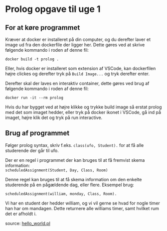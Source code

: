 # Prolog opgave til uge 1

## For at køre programmet

Kræver at docker er installeret på din computer, og du derefter laver et image ud fra den dockerfile der ligger her. 
Dette gøres ved at skrive følgende kommando i roden af denne fil:

`docker build -t prolog .`

Eller, hvis docker er installeret som extension af VSCode, kan dockerfilen højre clickes og derefter tryk på `Build Image...` og tryk derefter enter. 

Derefter skal der laves en interaktiv container, dette gøres ved brug af følgende kommando i roden af denne fil: 

`docker run -it --rm prolog`

Hvis du har bygget ved at højre klikke og trykke build image så erstat prolog med det som imaget hedder, eller tryk på docker ikonet i VSCode, gå ind på imaget, højre klik det og tryk på run interactive.

## Brug af programmet

Følger prolog syntax, skriv f.eks. `class(ufo, Student).` for at få alle studerende der går til ufo. 

Der er en regel i programmet der kan bruges til at få fremvist skema information:   
`scheduledAssignment(Student, Day, Class, Room)`

Denne regel kan bruges til at få skema information om den enkelte studerende på en pågældende dag, eller flere. Eksempel brug:

`scheduledAssignment(william, monday, Class, Room).`

Vi har en student der hedder william, og vi vil gerne se hvad for nogle timer han har om mandagen. Dette returnere alle williams timer, samt hvilket rum det er afholdt i. 

source:
[hello_world.pl](./hello_world.pl)
